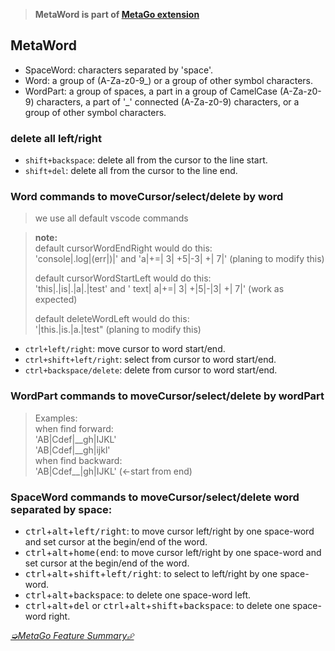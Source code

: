 > **MetaWord is part of [MetaGo extension](https://marketplace.visualstudio.com/items?itemName=metaseed.metago)**

## MetaWord

* SpaceWord: characters separated by 'space'.
* Word: a group of (A-Za-z0-9_) or a group of other symbol characters.
* WordPart: a group of spaces, a part in a group of CamelCase (A-Za-z0-9) characters, a part of '_' connected (A-Za-z0-9) characters, or a group of other symbol characters.

### delete all left/right
* `shift+backspace`: delete all from the cursor to the line start.
* `shift+del`: delete all from the cursor to the line end.

### Word commands to moveCursor/select/delete by word

> we use all default vscode commands

> **note:**  
> default cursorWordEndRight would do this:   
> 'console|.log|(err|)|' and 'a|+=| 3| +5|-3| +| 7|' (planing to modify this)  
>
> default cursorWordStartLeft would do this:  
> 'this|.|is|.|a|.|test' and ' text| a|+=| 3| +|5|-|3| +| 7|' (work as expected)  
>
> default deleteWordLeft would do this:  
> '|this.|is.|a.|test" (planing to modify this)

* `ctrl+left/right`: move cursor to word start/end.
* `ctrl+shift+left/right`: select from cursor to word start/end.
* `ctrl+backspace/delete`: delete from cursor to word start/end.

### WordPart commands to moveCursor/select/delete by wordPart
> Examples:  
> when find forward:  
>   'AB|Cdef|\_\_gh|IJKL'  
>   'AB|Cdef|\_\_gh|ijkl'  
> when find backward:  
>   'AB|Cdef\_\_|gh|IJKL' (<-start from end)  

### SpaceWord commands to moveCursor/select/delete word separated by space:
* <kbd>ctrl</kbd>+<kbd>alt</kbd>+<kbd>left/right</kbd>: to move cursor left/right by one space-word and set cursor at the begin/end of the word.
* <kbd>ctrl</kbd>+<kbd>alt</kbd>+<kbd>home(end</kbd>: to move cursor left/right by one space-word and set cursor at the begin/end of the word.
* <kbd>ctrl</kbd>+<kbd>alt</kbd>+<kbd>shift</kbd>+<kbd>left/right</kbd>: to select to left/right by one space-word.
* <kbd>ctrl</kbd>+<kbd>alt</kbd>+<kbd>backspace</kbd>: to delete one space-word left.
* <kbd>ctrl</kbd>+<kbd>alt</kbd>+<kbd>del</kbd> or <kbd>ctrl</kbd>+<kbd>alt</kbd>+<kbd>shift</kbd>+<kbd>backspace</kbd>: to delete one space-word right.

[*➭MetaGo Feature Summary⮵*](https://github.com/metaseed/metaGo/blob/master/README.md#features-summary)
